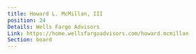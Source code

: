 ```yaml
---
title: Howard L. McMillan, III
position: 24
Details: Wells Fargo Advisors
Link: https://home.wellsfargoadvisors.com/howard.mcmillan
Section: board
---
```



